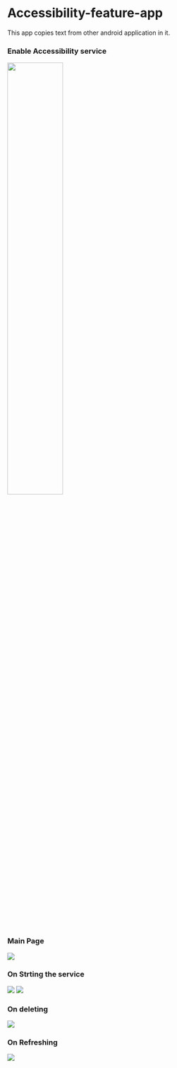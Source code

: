 # Accessibility-feature-app
This app copies text from other android application in it.

<h3>Enable Accessibility service</h3>
<img src="https://user-images.githubusercontent.com/101689610/232077802-25bc96d9-2e07-49ca-a07b-3c158f047628.jpg)" width="50%" height="50%">


<h3>Main Page</h3>
<img src="C:\Users\yuves\Documents\page2.jpg">

<h3>On Strting the service</h3>
<img src="C:\Users\yuves\Documents\page3.jpg">
<img src="C:\Users\yuves\Documents\page4.jpg">

<h3>On deleting</h3>
<img src="C:\Users\yuves\Documents\page5.jpg">

<h3>On Refreshing</h3>
<img src="C:\Users\yuves\Documents\page6.jpg">


